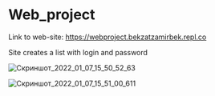 # Web_project

Link to web-site: https://webproject.bekzatzamirbek.repl.co

Site creates a list with login and password

![Скриншот_2022_01_07_15_50_52_63](https://user-images.githubusercontent.com/73532500/148526648-8e7e781d-4c81-4c89-a6f9-563638a721d4.png)

![Скриншот_2022_01_07_15_51_00_611](https://user-images.githubusercontent.com/73532500/148526651-e09e9707-0a3c-4cda-a805-bf989ec82bb7.png)
